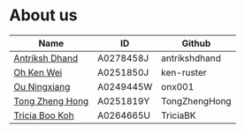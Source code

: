 # About us

| Name                                 | ID        | Github        |
|--------------------------------------|-----------|---------------|
| [Antriksh Dhand](team/antrikshdhand.md) | A0278458J | antrikshdhand |
| [Oh Ken Wei](team/ken-ruster.md)     | A0251850J | ken-ruster    |
| [Ou Ningxiang ](team/onx001.md)      | A0249445W | onx001        |
| [Tong Zheng Hong](team/tongzhenghong.md) | A0251819Y | TongZhengHong |
| [Tricia Boo Koh](team/triciabk.md)   | A0264665U | TriciaBK      |